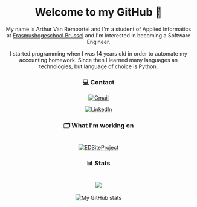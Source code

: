 <div id="header" align="center">
  <h1> Welcome to my GitHub 👋 </h3>

</div>

<div id="header" align="center">

My name is Arthur Van Remoortel and I'm a student of Applied Informatics at <a href="https://www.erasmushogeschool.be">Erasmushogeschool Brussel</a> and I'm interested in becoming a Software Engineer.

I started programming when I was 14 years old in order to automate my accounting homework. Since then I learned many languages an technologies, but language of choice is Python.
</div>

<div id="header" align="center">
  <h3>💻 Contact</h3>

[![Gmail](https://img.shields.io/badge/arthurvanremoortel@gmail.com-D14836?style=for-the-badge&logo=gmail&logoColor=white)](mailto:arthurvanremoortel@gmail.com)

[![LinkedIn](https://img.shields.io/badge/Arthur%20Van%20Remoortel-%230077B5.svg?style=for-the-badge&logo=linkedin&logoColor=white)](https://www.linkedin.com/in/arthur-van-remoortel-5465b2202/)

</div>

<div align="center">
  <h3>🗂️ What I'm working on</h3>
  <br>
  <a href="https://github.com/ArthurVanRemoortel/EDSiteProject">
    <img align="center" src="https://github-readme-stats.vercel.app/api/pin?username=ArthurVanRemoortel&repo=EDSiteProject&show_icons=true&line_height=27&theme=nord&border_color=788FAB" alt="EDSiteProject" />
  </a>
</div>

<div align="center">
  <h3>📊 Stats</h3>
  <br>
  <img align="center" src="https://github-readme-stats.vercel.app/api/top-langs/?username=ArthurVanRemoortel&theme=nord&hide_border=false&border_color=788FAB&layout=compact" />
  <br>
  <br>
  <img align="center" src="https://github-readme-stats.vercel.app/api?username=ArthurVanRemoortel&theme=nord&show_icons=true&hide_border=false&border_color=788FAB&count_private=True&hide_title=True" alt="My GitHub stats" />
</div>
